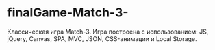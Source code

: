 # finalGame-Match-3-
Классическая игра Match-3. Игра построена с использованием:  JS, jQuery, Canvas, SPA, MVC, JSON, CSS-анимации и Local Storage.
